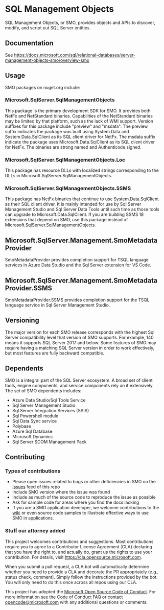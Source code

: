 # SQL Management Objects

SQL Management Objects, or SMO, provides objects and APIs to discover, modify, and script out SQL Server entities.

## Documentation

See https://docs.microsoft.com/sql/relational-databases/server-management-objects-smo/overview-smo

## Usage

SMO packages on nuget.org include:

### Microsoft.SqlServer.SqlManagementObjects

This package is the primary development SDK for SMO. It provides both NetFx and NetStandard binaries. Capabilities of the NetStandard binaries may be limited by that platform, such as the lack of WMI support.
Version suffixes for this package include "preview" and "msdata". The preview suffix indicates the package was built using System.Data and System.Data.SqlClient as its SQL client driver for NetFx.
The msdata suffix indicate the package uses Microsoft.Data.SqlClient as its SQL client driver for NetFx.
The binaries are strong named and Authenticode signed.

### Microsoft.SqlServer.SqlManagementObjects.Loc

This package has resource DLLs with localized strings corresponding to the DLLs in Microsoft.SqlServer.SqlManagementObjects.

### Microsoft.SqlServer.SqlManagementObjects.SSMS

This package has NetFx binaries that continue to use System.Data.SqlClient as their SQL client driver.
It is mainly intended for use by Sql Server Management Studio and Sql Server Data Tools until such time as those tools can upgrade to Microsoft.Data.SqlClient.
If you are building SSMS 18 extensions that depend on SMO, use this package instead of Microsoft.SqlServer.SqlManagementObjects.

## Microsoft.SqlServer.Management.SmoMetadataProvider

SmoMetadataProvider provides completion support for TSQL language services in Azure Data Studio and the Sql Server extension for VS Code.

## Microsoft.SqlServer.Management.SmoMetadataProvider.SSMS

SmoMetadataProvider.SSMS provides completion support for the TSQL language service in Sql Server Management Studio.

## Versioning

The major version for each SMO release corresponds with the highest Sql Server compatibility level that version of SMO supports.
For example, 140 means it supports SQL Server 2017 and below. Some features of SMO may require having a matching SQL Server version in order to work effectively, but most features are fully backward compatible.

## Dependents

SMO is a integral part of the SQL Server ecosystem. A broad set of client tools, engine components, and service components rely on it extensively. The set of SMO dependents includes:

- Azure Data Studio/Sql Tools Service
- Sql Server Management Studio
- Sql Server Integration Services (SSIS)
- Sql Powershell module
- Sql Data Sync service
- Polybase
- Azure Sql Database
- Microsoft Dynamics
- Sql Server SCOM Management Pack

## Contributing

### Types of contributions

- Please open issues related to bugs or other deficiencies in SMO on the [Issues](https://github.com/microsoft/sqlmanagementobjects/issues) feed of this repo
- Include SMO version where the issue was found
- Include as much of the source code to reproduce the issue as possible
- Ask for sample code for areas where you find the docs lacking
- If you are a SMO application developer, we welcome contributions to the [wiki](https://github.com/microsoft/sqlmanagementobjects/wiki) or even source code samples to illustrate effective ways to use SMO in applications.

### Stuff our attorney added

This project welcomes contributions and suggestions.  Most contributions require you to agree to a
Contributor License Agreement (CLA) declaring that you have the right to, and actually do, grant us
the rights to use your contribution. For details, visit https://cla.opensource.microsoft.com.

When you submit a pull request, a CLA bot will automatically determine whether you need to provide
a CLA and decorate the PR appropriately (e.g., status check, comment). Simply follow the instructions
provided by the bot. You will only need to do this once across all repos using our CLA.

This project has adopted the [Microsoft Open Source Code of Conduct](https://opensource.microsoft.com/codeofconduct/).
For more information see the [Code of Conduct FAQ](https://opensource.microsoft.com/codeofconduct/faq/) or
contact [opencode@microsoft.com](mailto:opencode@microsoft.com) with any additional questions or comments.
